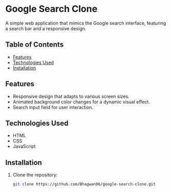 # Google Search Clone

A simple web application that mimics the Google search interface, featuring a search bar and a responsive design.

## Table of Contents

- [Features](#features)
- [Technologies Used](#technologies-used)
- [Installation](#installation)

## Features

- Responsive design that adapts to various screen sizes.
- Animated background color changes for a dynamic visual effect.
- Search input field for user interaction.

## Technologies Used

- HTML
- CSS
- JavaScript 

## Installation

1. Clone the repository:
   ```bash
   git clone https://github.com/Bhagwan06/google-search-clone.git
